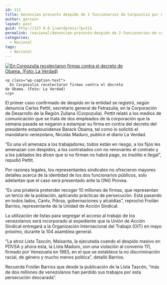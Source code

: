 ```yaml
---
id: 111
title: Denuncian presunto despido de 2 funcionarios de Corpozulia por no firmar contra Obama
author: gerswin
layout: post
guid: http://127.0.0.1/wordpress/?p=111
permalink: /nacional/denuncian-presunto-despido-de-2-funcionarios-de-corpozulia-por-no-firmar-contra-obama/
categories:
  - Nacional
tags:
  - Nacional
---
```

<div id="content-area">
  <b></b></p> 
  
  <div class="wp-caption alignleft" id="attachment_405452" style="width: 380px">
    <a data-lightboxplus="lightbox[405451]" href="http://i0.wp.com/www.lanacion.com.ve/fotoedicion//2015/04/72513b.jpg" title="Denuncian presunto despido de 2 funcionarios de Corpozulia por no firmar contra Obama"><img alt="En Corpozulia recolectaron firmas contra el decreto de Obama. (Foto: La Verdad)" class="size-medium wp-image-405452" data-recalc-dims="1" src="http://i2.wp.com/www.lanacion.com.ve/fotoedicion//2015/04/72513b.jpg?resize=370%2C168" /></a> 
    
    <p class="wp-caption-text">
      En Corpozulia recolectaron firmas contra el decreto de Obama. (Foto: La Verdad)
    </p>
  </div>
  
  <p>
    El primer caso confirmado de despido en la entidad se registró, según denuncia Carlos Pettit, secretario general de Fetrazulia, en la Corporación de Desarrollo de la Región Zuliana (Corpozulia). Pettit relató a los medios de comunicación que se trata de dos empleados de la corporación que la semana pasada se negaron a estampar su firma en contra del decreto del presidente estadounidense Barack Obama, tal como lo solicitó el mandatario venezolano, Nicolás Maduro, publicó el diario La Verdad.
  </p>
  
  <p>
    “Es una vil amenaza a los trabajadores, todos están en riesgo, a los fijos les amenazan con despidos, a los contratados con no renovarles el contrato y a los jubilados les dicen que si no firman no habrá pago, es insólito e ilegal”, repudió Pettit.
  </p>
  
  <p>
    Por razones legales, los representantes sindicales no ofrecieron mayores detalles acerca de la identidad de los dos funcionarios públicos, solo adelantan que el caso será presentado ante la ONG Provea.
  </p></p> 
  
  <div class="alignleft">
  </div>
  
  <p>
    “Es una piratería pretender recoger 10 millones de firmas, que representan un tercio de la población, aplicando prácticas de persecución. Está pasando en todos lados, Cantv, Pdvsa, gobernaciones y alcaldías”, reprochó Froilán Barrios, representante de la Unidad de Acción Sindical.
  </p>
  
  <p>
    La utilización de listas para segregar el acceso al trabajo de los venezolanos será incorporado al expediente que la Unión de Acción Sindical entregará a la Organización Internacional del Trabajo (OIT) en mayo próximo, durante la 104 asamblea general.
  </p>
  
  <p>
    “La atroz Lista Tascón, Maisanta, la ejecutada cuando el despido masivo en PDVSA y ahora esta, la Lista Maduro, son una violación al convenio 111, firmado por Venezuela en 1983, en el que se establece la no discriminación racial, de género y mucho menos política”, detalló Barrios.
  </p>
  
  <p>
    Recuerda Froilán Barrios que desde la publicación de la Lista Tascón, “más de dos millones de venezolanos han perdido sus trabajos por esta persecución descarada”.
  </p>
</div>